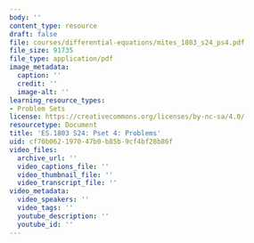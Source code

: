 ```yaml
---
body: ''
content_type: resource
draft: false
file: courses/differential-equations/mites_1803_s24_ps4.pdf
file_size: 91735
file_type: application/pdf
image_metadata:
  caption: ''
  credit: ''
  image-alt: ''
learning_resource_types:
- Problem Sets
license: https://creativecommons.org/licenses/by-nc-sa/4.0/
resourcetype: Document
title: 'ES.1803 S24: Pset 4: Problems'
uid: cf70b062-1970-47b0-b85b-9cf4bf28b86f
video_files:
  archive_url: ''
  video_captions_file: ''
  video_thumbnail_file: ''
  video_transcript_file: ''
video_metadata:
  video_speakers: ''
  video_tags: ''
  youtube_description: ''
  youtube_id: ''
---
```

